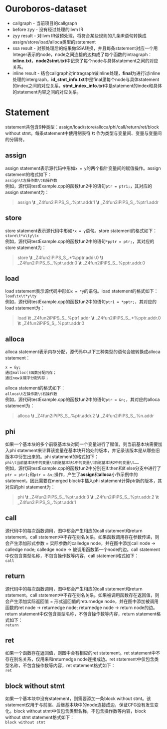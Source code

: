 # Ouroboros-dataset
- callgraph - 当前项目的callgraph
- before zyy - 没有经过处理的llvm IR
- zyy result - 对llvm IR做预处理，将符合某些规则的几条IR语句转换成assign/store/load/alloca类型的statement
- ssa result - 对预处理后的结果做SSA转换，并且每条statement对应一个用Integer表示的node，node之间连接的边构成了每个函数的intragraph：**inline.txt**，**node2stmt.txt**中记录了每个node与具体statement之间的对应关系。
- inline result - 结合callgraph对intragraph做inline处理，**final**为进行过inline处理的intergraph，**id_stmt_info.txt**中是final里每个node与具体statement的index之间的对应关系，**stmt_index_info.txt**中是statement的index和具体的statement内容之间的对应关系。

# Statement
statement共包含9种类型：assign/load/store/alloca/phi/call/return/ret/block without stmt。每条statement中使用制表符 **\\t** 作为类型与变量间、变量与变量间的分隔符。

## assign
assign statement表示源代码中形如`x = y`的两个指针变量间的赋值操作。assign statement的格式如下：  
`assign\t左操作数\t右操作数`  
例如，源代码testExample.cpp的函数fun2中的语句`ptr = ptr1;`，其对应的assign statement为：
>    assign **\\t** \_Z4fun2iPiPS_S_.%ptr.addr.1 **\\t** \_Z4fun2iPiPS_S_.%ptr1.addr

## store
store statement表示源代码中形如`*x = y`语句。store statement的格式如下：  
`store\t*x\ty\tx`  
例如，源代码testExample.cpp的函数fun2中的语句`*pptr = ptr;`，其对应的store statement为：
>    store **\\t** \_Z4fun2iPiPS_S_.*%pptr.addr.0 **\\t** \_Z4fun2iPiPS_S_.%ptr.addr.0 **\\t** \_Z4fun2iPiPS_S_.%pptr.addr.0

## load
load statement表示源代码中形如`x = *y`的语句。load statement的格式如下：  
`load\tx\t*y\ty`  
例如，源代码testExample.cpp的函数fun2中的语句`ptr1 = *pptr;`，其对应的load statement为：
>    load **\\t** \_Z4fun2iPiPS_S_.%ptr1.addr **\\t** \_Z4fun2iPiPS_S_.*%pptr.addr.0 **\\t** \_Z4fun2iPiPS_S_.%pptr.addr.0

## alloca
alloca statement表示内存分配，源代码中以下三种类型的语句会被转换成alloca statement：

    x = &y;
    通过malloc()函数分配内存；
    通过new关键字分配内存；

alloca statement的格式如下：  
`alloca\t左操作数\t右操作数`  
例如，源代码testExample.cpp的函数fun2中的语句`ptr = &n;`，其对应的alloca statement为：
>    alloca **\\t** \_Z4fun2iPiPS_S_.%ptr.addr.2 **\\t** \_Z4fun2iPiPS_S_.%n.addr

## phi
如果一个基本块的多个前驱基本块对同一个变量进行了赋值，则当前基本块需要加入phi statement来计算该变量在基本块开始处的版本，并记录该版本是从哪些旧版本中衍生出来的。phi statement的格式如下：  
`phi\t当前基本块中的变量\t前驱基本块1中的变量\t前驱基本块2中的变量\t……`  
例如，源代码testExample.cpp的函数fun2中分别在if.then和if.else分支中进行了`ptr = ptr1;`和`ptr = &n;`操作，产生了**assign**和**alloca**小节示例中的statement，因此需要在merged block中插入phi statement计算ptr新的版本，其对应的phi statement为：
>    phi **\\t** \_Z4fun2iPiPS_S_.%ptr.addr.3 **\\t** \_Z4fun2iPiPS_S_.%ptr.addr.2 **\\t** \_Z4fun2iPiPS_S_.%ptr.addr.1

## call
源代码中的每次函数调用，图中都会产生相应的call statement和return statement。call statement中不存在别名关系。如果函数调用存在参数传递，则会产生添加形式参数 = 实际参数的calledge node，并在图中添加call node -> calledge node; calledge node -> 被调用函数第一个node的边。call statement中仅包含类型名称，不包含操作数等内容，call statement格式如下：  
`call`

## return
源代码中的每次函数调用，图中都会产生相应的call statement和return statement。call statement中不存在别名关系。如果被调用函数存在返回值，则会产生添加实际返回值 = 形式返回值的returnedge node，并在图中添加被调用函数的ret node -> returnedge node; returnedge node -> return node的边。return statement中仅包含类型名称，不包含操作数等内容，return statement格式如下：   
`return`

## ret
如果一个函数存在返回值，则图中会有相应的ret statement。ret statement中不存在别名关系，仅用来和returnedge node连接成边。ret statement中仅包含类型名称，不包含操作数等内容，ret statement格式如下：  
`ret`

## block without stmt
如果一个基本块中没有statement，则需要添加一条block without stmt。该statement仅用于与前驱、后继基本块中的node连接成边，保证CFG没有发生变化。block without stmt中仅包含类型名称，不包含操作数等内容，block without stmt statement格式如下：  
`block without stmt`
